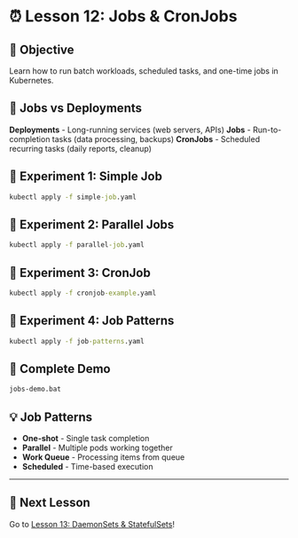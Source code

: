 # ⏰ Lesson 12: Jobs & CronJobs

## 🎯 Objective
Learn how to run batch workloads, scheduled tasks, and one-time jobs in Kubernetes.

## 🤔 Jobs vs Deployments

**Deployments** - Long-running services (web servers, APIs)
**Jobs** - Run-to-completion tasks (data processing, backups)
**CronJobs** - Scheduled recurring tasks (daily reports, cleanup)

## 🧪 Experiment 1: Simple Job

```cmd
kubectl apply -f simple-job.yaml
```

## 🧪 Experiment 2: Parallel Jobs

```cmd
kubectl apply -f parallel-job.yaml
```

## 🧪 Experiment 3: CronJob

```cmd
kubectl apply -f cronjob-example.yaml
```

## 🧪 Experiment 4: Job Patterns

```cmd
kubectl apply -f job-patterns.yaml
```

## 🚀 Complete Demo

```cmd
jobs-demo.bat
```

## 💡 Job Patterns

- **One-shot** - Single task completion
- **Parallel** - Multiple pods working together
- **Work Queue** - Processing items from queue
- **Scheduled** - Time-based execution

---

## 🎯 Next Lesson

Go to [Lesson 13: DaemonSets & StatefulSets](../13-daemonsets-statefulsets/)!